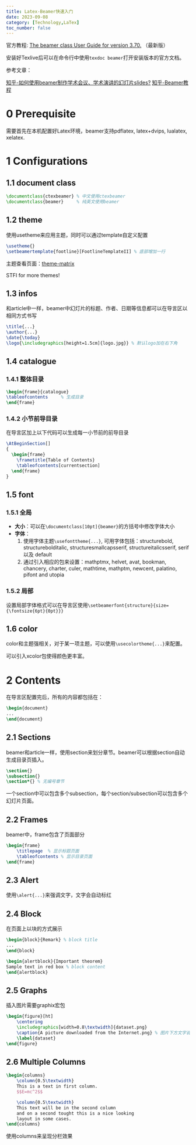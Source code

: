 ```yaml
---
title: Latex-Beamer快速入门
date: 2023-09-08
category: [Technology,LaTex]
toc_number: false
---
```


官方教程: [The beamer class User Guide for version 3.70.](http://tug.ctan.org/macros/latex/contrib/beamer/doc/beameruserguide.pdf) （最新版）

安装好Texlive后可以在命令行中使用`texdoc beamer`打开安装版本的官方文档。

参考文章：

[知乎-如何使用beamer制作学术会议、学术演讲的幻灯片slides?](https://zhuanlan.zhihu.com/p/266399513)
[知乎-Beamer教程](https://zhuanlan.zhihu.com/p/584431029)

# 0 Prerequisite
需要首先在本机配置好Latex环境，beamer支持pdflatex, latex+dvips, lualatex, xelatex.

# 1 Configurations
## 1.1 document class
```Latex
\documentclass{ctexbeamer} % 中文使用ctexbeamer
\documentclass{beamer}     % 纯英文使用beamer
```
## 1.2 theme
使用usetheme来应用主题，同时可以通过template自定义配置
```Latex
\usetheme{}
\setbeamertemplate{footline}[FootlineTemplateII] % 底部增加一行
```
主题查看页面：[theme-matrix](https://hartwork.org/beamer-theme-matrix/)

STFI for more themes!

## 1.3 infos
和article中一样，beamer中幻灯片的标题、作者、日期等信息都可以在导言区以相同方式书写
```Latex
\title{...}
\author{...}
\date{\today}
\logo{\includegraphics[height=1.5cm]{logo.jpg}} % 默认logo加在右下角
```

## 1.4 catalogue
### 1.4.1 整体目录
```Latex
\begin{frame}{catalogue}
\tableofcontents     % 生成目录
\end{frame}
```

### 1.4.2 小节前导目录
在导言区加上以下代码可以生成每一小节前的前导目录
```Latex
\AtBeginSection[]
{
  \begin{frame}
    \frametitle{Table of Contents}
    \tableofcontents[currentsection]
  \end{frame}
}
```

## 1.5 font
### 1.5.1 全局
- **大小**：可以在`\documentclass[10pt]{beamer}`的方括号中修改字体大小
- **字体**：
  1. 使用字体主题`\usefonttheme{...}`, 可用字体包括：structurebold, structurebolditalic, structuresmallcapsserif, structureitalicsserif, serif 以及 default
  2. 通过引入相应的包来设置：mathptmx, helvet, avat, bookman, chancery, charter, culer, mathtime, mathptm, newcent, palatino, pifont and utopia
   
### 1.5.2 局部
设置局部字体格式可以在导言区使用`\setbeamerfont{structure}{size={\fontsize{6pt}{0pt}}}`

## 1.6 color
color和主题强相关，对于某一项主题，可以使用`\usecolortheme{...}`来配置。

可以引入xcolor包使得颜色更丰富。

# 2 Contents
在导言区配置完后，所有的内容都包括在：
```Latex
\begin{document}
...
\end{document}
```

## 2.1 Sections
beamer和article一样，使用section来划分章节。beamer可以根据section自动生成目录页插入。
```Latex
\section{}
\subsection{}
\section*{} % 无编号章节
```
一个section中可以包含多个subsection，每个section/subsection可以包含多个幻灯片页面。

## 2.2 Frames 
beamer中，frame包含了页面部分
```Latex
\begin{frame}
    \titlepage  % 显示标题页面
    \tableofcontents % 显示目录页面
\end{frame}
```

## 2.3 Alert
使用`\alert{...}`来强调文字，文字会自动标红

## 2.4 Block
在页面上以块的方式展示

```Latex
\begin{block}{Remark} % block title
...
\end{block}

\begin{alertblock}{Important theorem}
Sample text in red box % block content
\end{alertblock}
```
## 2.5 Graphs
插入图片需要graphix宏包
```Latex
\begin{figure}[ht]
    \centering
    \includegraphics[width=0.8\textwidth]{dataset.png}
    \caption{A picture downloaded from the Internet.png} % 图片下方文字说明
    \label{dataset}
\end{figure}
```

## 2.6 Multiple Columns
```Latex
\begin{columns}
    \column{0.5\textwidth}
    This is a text in first column.
    $$E=mc^2$$

    \column{0.5\textwidth}
    This text will be in the second column
    and on a second tought this is a nice looking
    layout in some cases.
\end{columns}
```
使用columns来呈现分栏效果